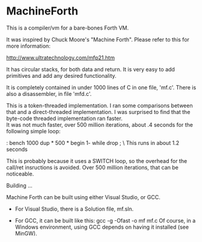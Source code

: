 # MachineForth
This is a compiler/vm for a bare-bones Forth VM.

It was inspired by Chuck Moore's "Machine Forth".  Please refer to this for more information:

http://www.ultratechnology.com/mfp21.htm

It has circular stacks, for both data and return.
It is very easy to add primitives and add any desired functionality.

It is completely contained in under 1000 lines of C in one file, 'mf.c'.
There is also a disassembler, in file 'mfd.c'.

This is a token-threaded implementation. I ran some comparisons between that and a direct-threaded 
implementation.  I was surprised to find that the byte-code threaded implementation ran faster.  
It was not much faster, over 500 million iterations, about .4 seconds for the following simple loop:

: bench 1000 dup * 500 * begin 1- while drop ;    \ This runs in about 1.2 seconds

This is probably because it uses a SWITCH loop, so the overhead for the call/ret insructions is avoided. 
Over 500 million iterations, that can be noticeable.

Building ...

Machine Forth can be built using either Visual Studio, or GCC. 

- For Visual Studio, there is a Solution file, mf.sln.

- For GCC, it can be built like this: gcc -g -Ofast -o mf mf.c
  Of course, in a Windows environment, using GCC depends on having it installed (see MinGW).
